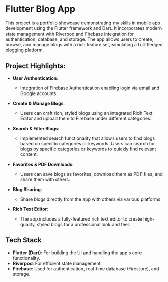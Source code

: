 # Flutter Blog App

This project is a portfolio showcase demonstrating my skills in mobile app development using the Flutter framework and Dart. It incorporates modern state management with Riverpod and Firebase integration for authentication, database, and storage. The app allows users to create, browse, and manage blogs with a rich feature set, simulating a full-fledged blogging platform.

## Project Highlights:

- **User Authentication**: 
  - Integration of Firebase Authentication enabling login via email and Google accounts.

- **Create & Manage Blogs**: 
  - Users can craft rich, styled blogs using an integrated Rich Text Editor and upload them to Firebase under different categories. 
  
- **Search & Filter Blogs**: 
  -  Implemented search functionality that allows users to find blogs based on specific categories or keywords. Users can search for blogs by specific categories or keywords to quickly find relevant content.
  
- **Favorites & PDF Downloads**: 
  - Users can save blogs as favorites, download them as PDF files, and share them with others.

- **Blog Sharing**: 
  - Share blogs directly from the app with others via various platforms.

- **Rich Text Editor**: 
  - The app includes a fully-featured rich text editor to create high-quality, styled blogs for a professional look and feel.

## Tech Stack

- **Flutter (Dart)**: For building the UI and handling the app's core functionality.
- **Riverpod**: For efficient state management.
- **Firebase**: Used for authentication, real-time database (Firestore), and storage.
